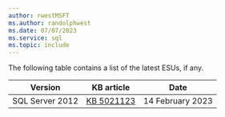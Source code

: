 ```yaml
---
author: rwestMSFT
ms.author: randolphwest
ms.date: 07/07/2023
ms.service: sql
ms.topic: include
---
```

The following table contains a list of the latest ESUs, if any.

| Version | KB article | Date |
| --- | --- | --- |
| SQL Server 2012 | [KB 5021123](https://support.microsoft.com/help/5021123) | 14 February 2023 |
